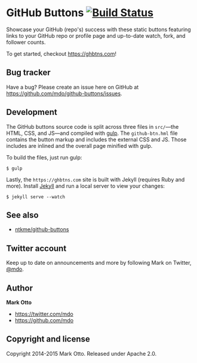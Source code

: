 # GitHub Buttons [![Build Status](https://github.com/mdo/github-buttons/workflows/Tests/badge.svg)](https://github.com/mdo/github-buttons/actions?workflow=Tests)

Showcase your GitHub (repo's) success with these static buttons featuring links to your GitHub repo or profile page and up-to-date watch, fork, and follower counts.

To get started, checkout <https://ghbtns.com>!

## Bug tracker

Have a bug? Please create an issue here on GitHub at <https://github.com/mdo/github-buttons/issues>.

## Development

The GitHub buttons source code is split across three files in `src/`—the HTML, CSS, and JS—and compiled with [gulp](http://gulpjs.com).
The `github-btn.hml` file contains the button markup and includes the external CSS and JS. Those includes are inlined and the overall page minified with gulp.

To build the files, just run gulp:

```shell
$ gulp
```

Lastly, the `https://ghbtns.com` site is built with Jekyll (requires Ruby and more). Install [Jekyll](http://jekyllrb.com) and run a local server to view your changes:

```shell
$ jekyll serve --watch
```

## See also

- [ntkme/github-buttons](https://buttons.github.io)

## Twitter account

Keep up to date on announcements and more by following Mark on Twitter, [@mdo](https://twitter.com/mdo).

## Author

**Mark Otto**

* https://twitter.com/mdo
* https://github.com/mdo

## Copyright and license

Copyright 2014-2015 Mark Otto. Released under Apache 2.0.

